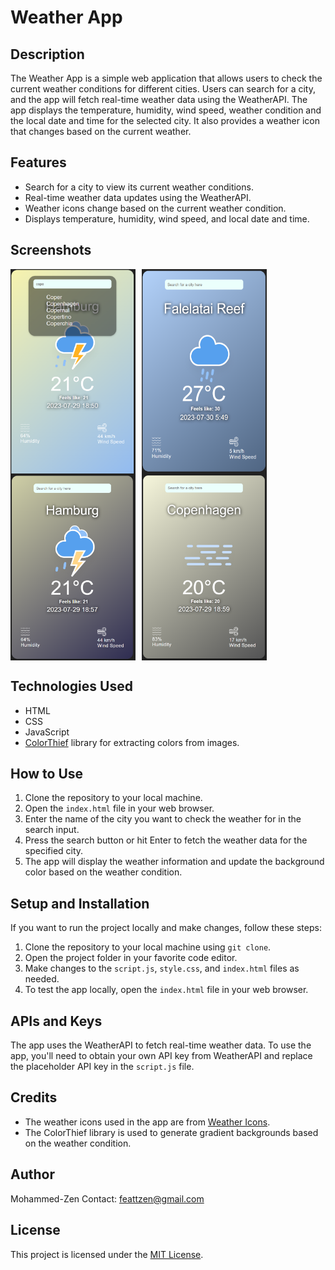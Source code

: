 # Weather App

## Description
The Weather App is a simple web application that allows users to check the current weather conditions for different cities. Users can search for a city, and the app will fetch real-time weather data using the WeatherAPI. The app displays the temperature, humidity, wind speed, weather condition and the local date and time for the selected city. It also provides a weather icon that changes based on the current weather.

## Features
- Search for a city to view its current weather conditions.
- Real-time weather data updates using the WeatherAPI.
- Weather icons change based on the current weather condition.
- Displays temperature, humidity, wind speed, and local date and time.

## Screenshots
<div style="display: flex; flex-wrap: wrap;">
  <img src="/screenshots/screenshot1.png" alt="Weather App Screenshot 1" width="200" style="margin-right: 10px;" />
  <img src="/screenshots/screenshot3.png" alt="Weather App Screenshot 3" width="200" style="margin-right: 10px;" />
  <img src="/screenshots/screenshot4.png" alt="Weather App Screenshot 4" width="200" style="margin-right: 10px;" />
  <img src="/screenshots/screenshot5.png" alt="Weather App Screenshot 5" width="200" />
</div>

## Technologies Used
- HTML
- CSS
- JavaScript
- [ColorThief](https://lokeshdhakar.com/projects/color-thief/) library for extracting colors from images.

## How to Use
1. Clone the repository to your local machine.
2. Open the `index.html` file in your web browser.
3. Enter the name of the city you want to check the weather for in the search input.
4. Press the search button or hit Enter to fetch the weather data for the specified city.
5. The app will display the weather information and update the background color based on the weather condition.

## Setup and Installation
If you want to run the project locally and make changes, follow these steps:
1. Clone the repository to your local machine using `git clone`.
2. Open the project folder in your favorite code editor.
3. Make changes to the `script.js`, `style.css`, and `index.html` files as needed.
4. To test the app locally, open the `index.html` file in your web browser.

## APIs and Keys
The app uses the WeatherAPI to fetch real-time weather data. To use the app, you'll need to obtain your own API key from WeatherAPI and replace the placeholder API key in the `script.js` file.

## Credits
- The weather icons used in the app are from [Weather Icons](https://weathericons.io/).
- The ColorThief library is used to generate gradient backgrounds based on the weather condition.

## Author
Mohammed-Zen
Contact: feattzen@gmail.com

## License
This project is licensed under the [MIT License](/LICENSE).
